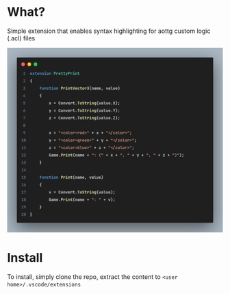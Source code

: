# What?

Simple extension that enables syntax highlighting for aottg custom logic (.acl) files

![Alt text](code.png)

# Install

To install, simply clone the repo, extract the content to `<user home>/.vscode/extensions`
